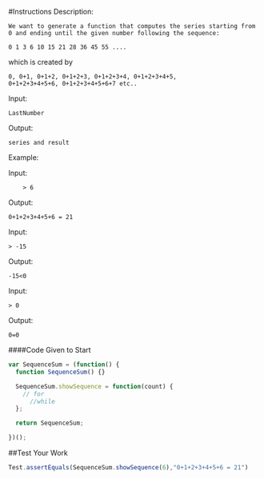 #Instructions
Description:

    We want to generate a function that computes the series starting from 0 and ending until the given number following the sequence:

    0 1 3 6 10 15 21 28 36 45 55 ....

which is created by

    0, 0+1, 0+1+2, 0+1+2+3, 0+1+2+3+4, 0+1+2+3+4+5,
    0+1+2+3+4+5+6, 0+1+2+3+4+5+6+7 etc..

Input:

    LastNumber

Output:

    series and result

Example:

   Input:

        > 6
Output:

    0+1+2+3+4+5+6 = 21

Input:

    > -15
Output:

    -15<0

Input:

    > 0
Output:

    0=0

####Code Given to Start              
```javascript
var SequenceSum = (function() {
  function SequenceSum() {}

  SequenceSum.showSequence = function(count) {
    // for
      //while
  };

  return SequenceSum;

})();
```
##Test Your Work
```javascript
Test.assertEquals(SequenceSum.showSequence(6),"0+1+2+3+4+5+6 = 21")
```